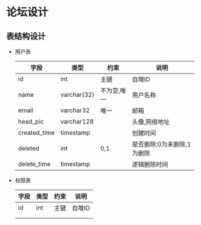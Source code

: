 # 论坛设计

## 表结构设计

- 用户表

  | 字段         | 类型        | 约束        | 说明                       |
  | ------------ | ----------- | ----------- | -------------------------- |
  | id           | int         | 主键        | 自增ID                     |
  | name         | varchar(32) | 不为空,唯一 | 用户名称                   |
  | email        | varchar32   | 唯一        | 邮箱                       |
  | head_pic     | varchar128  |             | 头像,网络地址              |
  | created_time | timestamp   |             | 创建时间                   |
  | deleted      | int         | 0,1         | 是否删除;0为未删除,1为删除 |
  | delete_time  | timestamp   |             | 逻辑删除时间               |

  

- 权限表

  | 字段 | 类型 | 约束 | 说明   |
  | ---- | ---- | ---- | ------ |
  | id   | int  | 主键 | 自增ID |
  |      |      |      |        |
  |      |      |      |        |

  